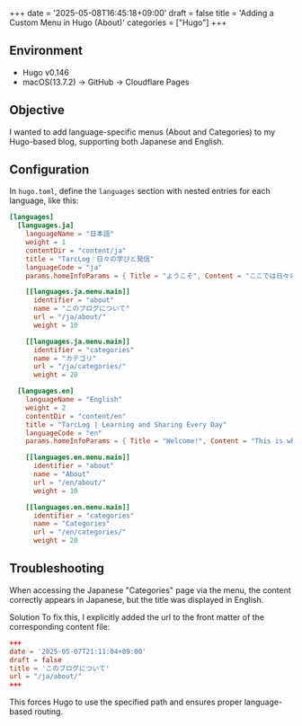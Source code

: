 +++
date = '2025-05-08T16:45:18+09:00'
draft = false
title = 'Adding a Custom Menu in Hugo (About)'
categories = ["Hugo"]
+++


## Environment

- Hugo v0.146
- macOS(13.7.2) → GitHub → Cloudflare Pages

## Objective

I wanted to add language-specific menus (About and Categories) to my Hugo-based blog, supporting both Japanese and English.

## Configuration

In `hugo.toml`, define the `languages` section with nested entries for each language, like this:

````toml
[languages]
  [languages.ja]
    languageName = "日本語"
    weight = 1
    contentDir = "content/ja"
    title = "TarcLog｜日々の学びと発信"
    languageCode = "ja"
    params.homeInfoParams = { Title = "ようこそ", Content = "ここでは日々の学びや試行錯誤を共有しています。" }

    [[languages.ja.menu.main]]
      identifier = "about"
      name = "このブログについて"
      url = "/ja/about/"
      weight = 10

    [[languages.ja.menu.main]]
      identifier = "categories"
      name = "カテゴリ"
      url = "/ja/categories/"
      weight = 20

  [languages.en]
    languageName = "English"
    weight = 2
    contentDir = "content/en"
    title = "TarcLog | Learning and Sharing Every Day"
    languageCode = "en"
    params.homeInfoParams = { Title = "Welcome!", Content = "This is where I share my daily learning and trial-and-error experiences." }

    [[languages.en.menu.main]]
      identifier = "about"
      name = "About"
      url = "/en/about/"
      weight = 10

    [[languages.en.menu.main]]
      identifier = "categories"
      name = "Categories"
      url = "/en/categories/"
      weight = 20

````


## Troubleshooting
When accessing the Japanese "Categories" page via the menu, the content correctly appears in Japanese, but the title was displayed in English.

Solution
To fix this, I explicitly added the url to the front matter of the corresponding content file:


````toml
+++
date = '2025-05-07T21:11:04+09:00'
draft = false
title = 'このブログについて'
url = "/ja/about/"
+++

````

This forces Hugo to use the specified path and ensures proper language-based routing.


